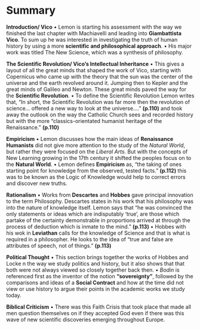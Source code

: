 # Summary
**Introduction/ Vico**
•	Lemon is starting his assessment with the way we finished the last chapter with Machiavelli and leading into **Giambattista Vico**. To sum up he was interested in investigating the truth of human history by using a more **scientific and philosophical approach**. 
•	His major work was titled The New Science, which was a synthesis of philosophy.

**The Scientific Revolution/ Vico’s Intellectual Inheritance** 
•	This gives a layout of all the great minds that shaped the work of Vico, starting with Copernicus who came up with the theory that the sun was the center of the universe and the earth revolved around it. Jumping then to Kepler and the great minds of Galileo and Newton. These great minds paved the way for the **Scientific Revolution**.
•	To define the Scientific Revolution Lemon writes that, “In short, the Scientific Revolution was far more then the revolution of science… offered a new way to look at the universe....” **(p.110)** and took away the outlook on the way the Catholic Church sees and recorded history but with the more “classics-orientated humanist heritage of the Renaissance.” **(p.110)** 

**Empiricism** 
•	Lemon discusses how the main ideas of **Renaissance Humanists** did not give more attention to the study of the *Natural World*, but rather they were focused on the *Liberal Arts*. But with the concepts of New Learning growing in the 17th century it shifted the peoples focus on to the **Natural World**. 
•	Lemon defines **Empiricism** as, “the taking of ones starting point for knowledge from the observed, tested facts.” **(p.112)** this was to be known as the Logic of Knowledge would help to correct errors and discover new truths. 

**Rationalism** 
•	Works from **Descartes** and **Hobbes** gave principal innovation to the term Philosophy. Descartes states in his work that his philosophy was into the nature of knowledge itself. Lemon says that “he was convinced the only statements or ideas which are indisputably ‘true’, are those which partake of the certainty demonstrable in proportions arrived at through the process of deduction which is inmate to the mind.” **(p.113)**
•	Hobbes with his wok in **Leviathan** calls for the knowledge of Science and that is what is required in a philosopher. He looks to the idea of “true and false are attributes of speech, not of things.” **(p.113)** 

**Political Thought** 
•	This section brings together the works of Hobbes and Locke n the way we study politics and history, but it also shows that that both were not always viewed so closely together back then. 
•	*Bodin* is referenced first as the inventor of the notion **“sovereignty”**, followed by the comparisons and ideas of a **Social Contract** and how  at the time did not view or use history to argue their points in the academic works we study today. 

**Biblical Criticism** 
•	There was this Faith Crisis that took place that made all men question themselves on if they accepted God even if there was this wave of new scientific discoveries emerging throughout Europe. 

